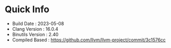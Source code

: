# Quick Info
* Build Date : 2023-05-08
* Clang Version : 16.0.4
* Binutils Version : 2.40
* Compiled Based : https://github.com/llvm/llvm-project/commit/3c1576cc
